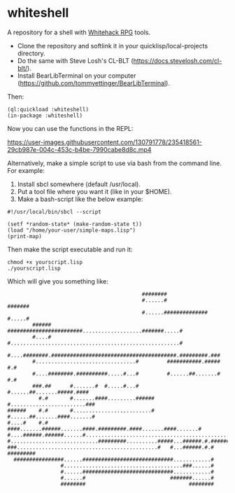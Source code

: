 # whiteshell
A repository for a shell with [Whitehack RPG](https://whitehackrpg.wordpress.com/) tools.

* Clone the repository and softlink it in your quicklisp/local-projects directory. 
* Do the same with Steve Losh's CL-BLT (https://docs.stevelosh.com/cl-blt/). 
* Install BearLibTerminal on your computer (https://github.com/tommyettinger/BearLibTerminal). 

Then:

```
(ql:quickload :whiteshell)
(in-package :whiteshell)
```

Now you can use the functions in the REPL:





https://user-images.githubusercontent.com/130791778/235418561-29cb987e-004c-453c-b4be-7990cabe8d8c.mp4





Alternatively, make a simple script to use via bash from the command line. For example:

1. Install sbcl somewhere (default /usr/local).
2. Put a tool file where you want it (like in your $HOME).
3. Make a bash-script like the below example:

```
#!/usr/local/bin/sbcl --script

(setf *random-state* (make-random-state t))
(load "/home/your-user/simple-maps.lisp")
(print-map)
```

Then make the script executable and run it:

```
chmod +x yourscript.lisp
./yourscript.lisp
```
Which will give you something like:

```
                                           ########                             
                                           #......#                  #######    
                                           #......##############     #.....#    
        ######      ########################...................#######.....#    
        #....#      #......................................................#    
        #....########.########################################.#########.###    
        #................................#         ###########.#####   #.#      
        #....########.##########.....#...#         #......##.......#   #.#      
        ###.##      #.......#  #.....#...#         #......##.......#####.####   
          #.#       #.......####.........######    #........................### 
######    #.#       #.........................#    #......##.......####.......# 
#....#    #.#    ####.......######.......####.#########.####.......####.......# 
#....######.######......#.....................................................# 
#............................#########..........#####...######.#.######.......# 
###.............................................#   #...######.#.#    ######### 
  ################......#############################............#              
                 #......................................###......#              
                 #......#############################............#              
                 #......#                           #######......#              
                 ########                                 ########   
```
